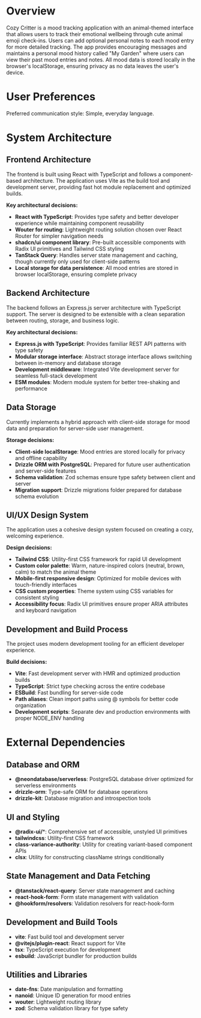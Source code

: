 # Overview

Cozy Critter is a mood tracking application with an animal-themed interface that allows users to track their emotional wellbeing through cute animal emoji check-ins. Users can add optional personal notes to each mood entry for more detailed tracking. The app provides encouraging messages and maintains a personal mood history called "My Garden" where users can view their past mood entries and notes. All mood data is stored locally in the browser's localStorage, ensuring privacy as no data leaves the user's device.

# User Preferences

Preferred communication style: Simple, everyday language.

# System Architecture

## Frontend Architecture

The frontend is built using React with TypeScript and follows a component-based architecture. The application uses Vite as the build tool and development server, providing fast hot module replacement and optimized builds.

**Key architectural decisions:**
- **React with TypeScript**: Provides type safety and better developer experience while maintaining component reusability
- **Wouter for routing**: Lightweight routing solution chosen over React Router for simpler navigation needs
- **shadcn/ui component library**: Pre-built accessible components with Radix UI primitives and Tailwind CSS styling
- **TanStack Query**: Handles server state management and caching, though currently only used for client-side patterns
- **Local storage for data persistence**: All mood entries are stored in browser localStorage, ensuring complete privacy

## Backend Architecture

The backend follows an Express.js server architecture with TypeScript support. The server is designed to be extensible with a clean separation between routing, storage, and business logic.

**Key architectural decisions:**
- **Express.js with TypeScript**: Provides familiar REST API patterns with type safety
- **Modular storage interface**: Abstract storage interface allows switching between in-memory and database storage
- **Development middleware**: Integrated Vite development server for seamless full-stack development
- **ESM modules**: Modern module system for better tree-shaking and performance

## Data Storage

Currently implements a hybrid approach with client-side storage for mood data and preparation for server-side user management.

**Storage decisions:**
- **Client-side localStorage**: Mood entries are stored locally for privacy and offline capability
- **Drizzle ORM with PostgreSQL**: Prepared for future user authentication and server-side features
- **Schema validation**: Zod schemas ensure type safety between client and server
- **Migration support**: Drizzle migrations folder prepared for database schema evolution

## UI/UX Design System

The application uses a cohesive design system focused on creating a cozy, welcoming experience.

**Design decisions:**
- **Tailwind CSS**: Utility-first CSS framework for rapid UI development
- **Custom color palette**: Warm, nature-inspired colors (neutral, brown, calm) to match the animal theme
- **Mobile-first responsive design**: Optimized for mobile devices with touch-friendly interfaces
- **CSS custom properties**: Theme system using CSS variables for consistent styling
- **Accessibility focus**: Radix UI primitives ensure proper ARIA attributes and keyboard navigation

## Development and Build Process

The project uses modern development tooling for an efficient developer experience.

**Build decisions:**
- **Vite**: Fast development server with HMR and optimized production builds
- **TypeScript**: Strict type checking across the entire codebase
- **ESBuild**: Fast bundling for server-side code
- **Path aliases**: Clean import paths using @ symbols for better code organization
- **Development scripts**: Separate dev and production environments with proper NODE_ENV handling

# External Dependencies

## Database and ORM
- **@neondatabase/serverless**: PostgreSQL database driver optimized for serverless environments
- **drizzle-orm**: Type-safe ORM for database operations
- **drizzle-kit**: Database migration and introspection tools

## UI and Styling
- **@radix-ui/***: Comprehensive set of accessible, unstyled UI primitives
- **tailwindcss**: Utility-first CSS framework
- **class-variance-authority**: Utility for creating variant-based component APIs
- **clsx**: Utility for constructing className strings conditionally

## State Management and Data Fetching
- **@tanstack/react-query**: Server state management and caching
- **react-hook-form**: Form state management with validation
- **@hookform/resolvers**: Validation resolvers for react-hook-form

## Development and Build Tools
- **vite**: Fast build tool and development server
- **@vitejs/plugin-react**: React support for Vite
- **tsx**: TypeScript execution for development
- **esbuild**: JavaScript bundler for production builds

## Utilities and Libraries
- **date-fns**: Date manipulation and formatting
- **nanoid**: Unique ID generation for mood entries
- **wouter**: Lightweight routing library
- **zod**: Schema validation library for type safety